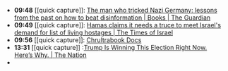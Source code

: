 - **09:48** [[quick capture]]:  [The man who tricked Nazi Germany: lessons from the past on how to beat disinformation | Books | The Guardian](https://www.theguardian.com/books/2024/mar/02/the-man-who-tricked-nazi-germany-lessons-from-the-past-on-how-to-beat-disinformation)
- **09:49** [[quick capture]]:  [Hamas claims it needs a truce to meet Israel's demand for list of living hostages | The Times of Israel](https://www.timesofisrael.com/as-israel-seeks-list-of-living-hostages-hamas-official-claims-ceasefire-needed-first/)
- **09:56** [[quick capture]]:  [Chrultrabook Docs](https://docs.chrultrabook.com/)
- **13:31** [[quick capture]] :[Trump Is Winning This Election Right Now. Here’s Why. | The Nation](https://www.thenation.com/article/politics/trump-is-winning-this-election-right-now-heres-why/?utm_source=one-signal&utm_medium=push&utm_campaign=2024-03-05)
-